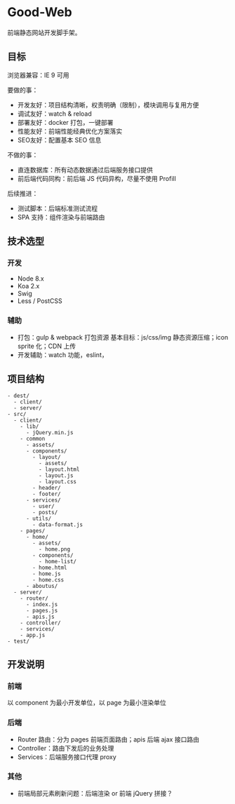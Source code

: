 # Good-Web

前端静态网站开发脚手架。

## 目标

浏览器兼容：IE 9 可用

要做的事：
- 开发友好：项目结构清晰，权责明确（限制），模块调用与复用方便
- 调试友好：watch & reload
- 部署友好：docker 打包，一键部署
- 性能友好：前端性能经典优化方案落实
- SEO友好：配置基本 SEO 信息

不做的事：
- 直连数据库：所有动态数据通过后端服务接口提供
- 前后端代码同构：前后端 JS 代码异构，尽量不使用 Profill

后续推进：
- 测试脚本：后端标准测试流程
- SPA 支持：组件渲染与前端路由

## 技术选型

### 开发

- Node 8.x
- Koa 2.x
- Swig
- Less / PostCSS 

### 辅助

- 打包：gulp & webpack 打包资源
  基本目标：js/css/img 静态资源压缩；icon sprite 化；CDN 上传
- 开发辅助：watch 功能，eslint，

## 项目结构

```
- dest/
  - client/
  - server/
- src/
  - client/
    - lib/
      - jQuery.min.js
    - common
      - assets/
      - components/
        - layout/
          - assets/
          - layout.html
          - layout.js
          - layout.css
        - header/
        - footer/
      - services/
        - user/
        - posts/
      - utils/
        - data-format.js
    - pages/
      - home/
        - assets/
          - home.png
        - components/
          - home-list/
        - home.html
        - home.js
        - home.css
      - aboutus/
  - server/
    - router/
      - index.js
      - pages.js
      - apis.js
    - controller/
    - services/
    - app.js
- test/
```

## 开发说明

### 前端

以 component 为最小开发单位，以 page 为最小渲染单位

### 后端

- Router 路由：分为 pages 前端页面路由；apis 后端 ajax 接口路由
- Controller：路由下发后的业务处理
- Services：后端服务接口代理 proxy

### 其他

- 前端局部元素刷新问题：后端渲染 or 前端 jQuery 拼接？